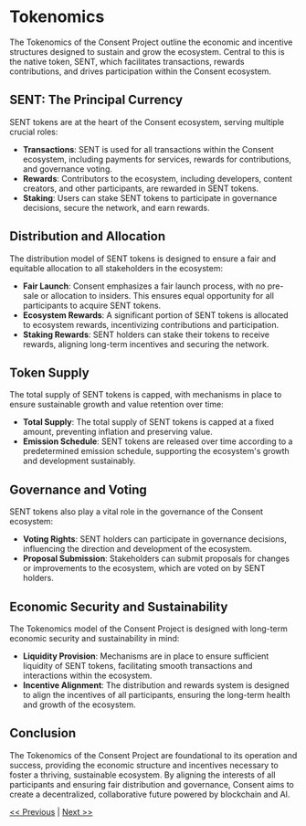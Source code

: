 # Tokenomics

The Tokenomics of the Consent Project outline the economic and incentive structures designed to sustain and grow the ecosystem. Central to this is the native token, SENT, which facilitates transactions, rewards contributions, and drives participation within the Consent ecosystem.

## SENT: The Principal Currency

SENT tokens are at the heart of the Consent ecosystem, serving multiple crucial roles:

- **Transactions**: SENT is used for all transactions within the Consent ecosystem, including payments for services, rewards for contributions, and governance voting.
- **Rewards**: Contributors to the ecosystem, including developers, content creators, and other participants, are rewarded in SENT tokens.
- **Staking**: Users can stake SENT tokens to participate in governance decisions, secure the network, and earn rewards.

## Distribution and Allocation

The distribution model of SENT tokens is designed to ensure a fair and equitable allocation to all stakeholders in the ecosystem:

- **Fair Launch**: Consent emphasizes a fair launch process, with no pre-sale or allocation to insiders. This ensures equal opportunity for all participants to acquire SENT tokens.
- **Ecosystem Rewards**: A significant portion of SENT tokens is allocated to ecosystem rewards, incentivizing contributions and participation.
- **Staking Rewards**: SENT holders can stake their tokens to receive rewards, aligning long-term incentives and securing the network.

## Token Supply

The total supply of SENT tokens is capped, with mechanisms in place to ensure sustainable growth and value retention over time:

- **Total Supply**: The total supply of SENT tokens is capped at a fixed amount, preventing inflation and preserving value.
- **Emission Schedule**: SENT tokens are released over time according to a predetermined emission schedule, supporting the ecosystem's growth and development sustainably.

## Governance and Voting

SENT tokens also play a vital role in the governance of the Consent ecosystem:

- **Voting Rights**: SENT holders can participate in governance decisions, influencing the direction and development of the ecosystem.
- **Proposal Submission**: Stakeholders can submit proposals for changes or improvements to the ecosystem, which are voted on by SENT holders.

## Economic Security and Sustainability

The Tokenomics model of the Consent Project is designed with long-term economic security and sustainability in mind:

- **Liquidity Provision**: Mechanisms are in place to ensure sufficient liquidity of SENT tokens, facilitating smooth transactions and interactions within the ecosystem.
- **Incentive Alignment**: The distribution and rewards system is designed to align the incentives of all participants, ensuring the long-term health and growth of the ecosystem.

## Conclusion

The Tokenomics of the Consent Project are foundational to its operation and success, providing the economic structure and incentives necessary to foster a thriving, sustainable ecosystem. By aligning the interests of all participants and ensuring fair distribution and governance, Consent aims to create a decentralized, collaborative future powered by blockchain and AI.

[<< Previous](technical_architecture.md) | [Next >>](governance.md)

